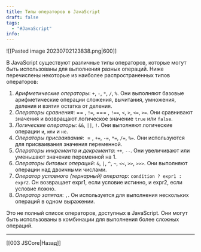```yaml
---
title: Типы операторов в JavaScript
draft: false
tags:
  - "#JavaScript"
info:
---
```

![[Pasted image 20230702123838.png|600]]

В JavaScript существуют различные типы операторов, которые могут быть использованы для выполнения разных операций. Ниже перечислены некоторые из наиболее распространенных типов операторов:

1. _Арифметические операторы_: `+`, `-`, `*`, `/`, `%`. Они выполняют базовые арифметические операции сложения, вычитания, умножения, деления и взятия остатка от деления.
2. _Операторы сравнения_: == , `!=`, === , `!==`, `<`, `>`, `<=`, `>=`. Они сравнивают значения и возвращают логическое значение `true` или `false`.
3. _Логические операторы_: `&&`, `||`, `!`. Они выполняют логические операции `и`, `или` и `не`.
4. _Операторы присваивания_:  = , `+=`, `-=`, `*=`, `/=`, `%=`. Они используются для присваивания значения переменной.
5. _Операторы инкремента и декремента_: `++`, `--`. Они увеличивают или уменьшают значение переменной на 1.
6. _Операторы битовых операций_: `&`, `|`, `^`, `~`, `<<`, `>>`, `>>>`. Они выполняют операции над двоичными числами.
7. _Оператор условного (тернарный) оператор_: `condition ? expr1 : expr2`. Он возвращает expr1, если условие истинно, и expr2, если условие ложно.
8. _Оператор запятая_: `,`. Он используется для выполнения нескольких операций в одном выражении.

Это не полный список операторов, доступных в JavaScript. Они могут быть использованы в комбинации для выполнения более сложных операций.

---

[[003 JSCore|Назад]]